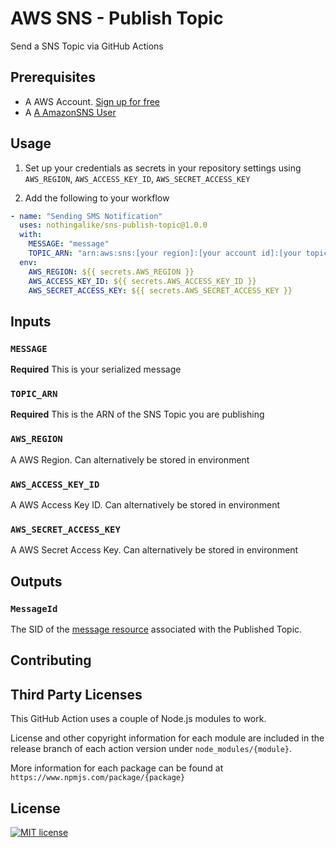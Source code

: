 # AWS SNS - Publish Topic

Send a SNS Topic via GitHub Actions

## Prerequisites

- A AWS Account. [Sign up for free](https://aws.amazon.com)
- A [A AmazonSNS User](https://aws.amazon.com/pt/iam/)

## Usage

1. Set up your credentials as secrets in your repository settings using `AWS_REGION`, `AWS_ACCESS_KEY_ID`, `AWS_SECRET_ACCESS_KEY`

2. Add the following to your workflow

```yml
- name: "Sending SMS Notification"
  uses: nothingalike/sns-publish-topic@1.0.0
  with:
    MESSAGE: "message"
    TOPIC_ARN: "arn:aws:sns:[your region]:[your account id]:[your topic name]"
  env:
    AWS_REGION: ${{ secrets.AWS_REGION }}
    AWS_ACCESS_KEY_ID: ${{ secrets.AWS_ACCESS_KEY_ID }}
    AWS_SECRET_ACCESS_KEY: ${{ secrets.AWS_SECRET_ACCESS_KEY }}
```

## Inputs

### `MESSAGE`

**Required** This is your serialized message

### `TOPIC_ARN`

**Required** This is the ARN of the SNS Topic you are publishing

### `AWS_REGION`

A AWS Region. Can alternatively be stored in environment

### `AWS_ACCESS_KEY_ID`

A AWS Access Key ID. Can alternatively be stored in environment

### `AWS_SECRET_ACCESS_KEY`

A AWS Secret Access Key. Can alternatively be stored in environment

## Outputs

### `MessageId`

The SID of the [message resource](https://docs.aws.amazon.com/pt_br/sns/latest/dg/sns-msg-status.html) associated with the Published Topic.

## Contributing

## Third Party Licenses

This GitHub Action uses a couple of Node.js modules to work.

License and other copyright information for each module are included in the release branch of each action version under `node_modules/{module}`.

More information for each package can be found at `https://www.npmjs.com/package/{package}`

## License

[![MIT license](https://img.shields.io/badge/License-MIT-blue.svg)](https://lbesson.mit-license.org/)
